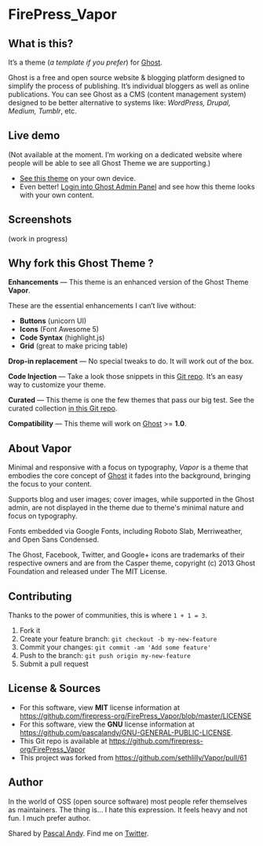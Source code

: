 # FirePress_Vapor


## What is this?

It’s a theme (*a template if you prefer*) for [Ghost](https://ghost.org/).

Ghost is a free and open source website & blogging platform designed to simplify the process of publishing. It’s individual bloggers as well as online publications. You can see Ghost as a CMS (content management system) designed to be better alternative to systems like: *WordPress, Drupal, Medium, Tumblr*, etc.


## Live demo

(Not available at the moment. I’m working on a dedicated website where people will be able to see all Ghost Theme we are supporting.)

- [See this theme](#) on your own device.
- Even better! [Login into Ghost Admin Panel](#) and see how this theme looks with your own content. 


## Screenshots

(work in progress)


## Why fork this Ghost Theme ?

**Enhancements** — This theme is an enhanced version of the Ghost Theme **Vapor**. 

These are the essential enhancements I can’t live without:

- **Buttons** (unicorn UI)
- **Icons** (Font Awesome 5)
- **Code Syntax** (highlight.js) 
- **Grid** (great to make pricing table)

**Drop-in replacement** — No special tweaks to do. It will work out of the box.

**Code Injection** — Take a look those snippets in this [Git repo](https://github.com/firepress-org/Code-Injection-Ghost). It’s an easy way to customize your theme.

**Curated** — This theme is one the few themes that pass our big test. See the curated collection [in this Git repo](https://github.com/firepress-org/Ghost-Theme-Curated-Collection/tree/master/01_go).

**Compatibility** — This theme will work on [Ghost](https://ghost.org/) >= **1.0**.


## About Vapor 

Minimal and responsive with a focus on typography, *Vapor* is a theme that embodies the core concept of [Ghost](http://ghost.org/) it fades into the background, bringing the focus to your content.

Supports blog and user images; cover images, while supported in the Ghost admin, are not displayed in the theme due to theme's minimal nature and focus on typography.

Fonts embedded via Google Fonts, including Roboto Slab, Merriweather, and Open Sans Condensed.

The Ghost, Facebook, Twitter, and Google+ icons are trademarks of their respective owners and are from the Casper theme, copyright (c) 2013 Ghost Foundation and released under The MIT License.


## Contributing

Thanks to the power of communities, this is where `1 + 1 = 3`.

1. Fork it
2. Create your feature branch: `git checkout -b my-new-feature`
3. Commit your changes: `git commit -am 'Add some feature'`
4. Push to the branch: `git push origin my-new-feature`
5. Submit a pull request


## License & Sources

- For this software, view **MIT** license information at https://github.com/firepress-org/FirePress_Vapor/blob/master/LICENSE 
- For this software, view the **GNU** license information at https://github.com/pascalandy/GNU-GENERAL-PUBLIC-LICENSE.
- This Git repo is available at https://github.com/firepress-org/FirePress_Vapor
- This project was forked from https://github.com/sethlilly/Vapor/pull/61


## Author

In the world of OSS (open source software) most people refer themselves as maintainers. The thing is… I hate this expression. It feels heavy and not fun. I much prefer author.

Shared by [Pascal Andy](https://pascalandy.com/blog/now/). Find me on [Twitter](https://twitter.com/askpascalandy).



